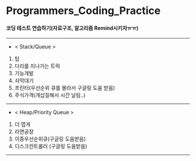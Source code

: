 # Programmers_Coding_Practice
#### 코딩 테스트 연습하기(자료구조, 알고리즘 Remind시키자ㅠㅠ)
***
* < Stack/Queue >
1. 탑
2. 다리를 지나가는 트럭
3. 기능개발
4. 쇠막대기
5. 프린터(우선순위 큐를 몰라서 구글링 도움 받음)
6. 주식가격(개삽질해서 시간 날림..)
***
* < Heap/Priority Queue >
1. 더 맵게
2. 라면공장
3. 이중우선순위큐(구글링 도움받음)
4. 디스크컨트롤러 (구글링 도움받음)
***

